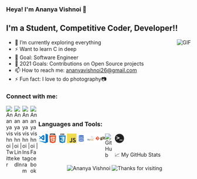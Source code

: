 ### Heya! I'm Ananya Vishnoi 👋

## I'm a Student, Competitive Coder, Developer!!


<img align="right" alt="GIF" src="https://media.giphy.com/media/3oz8xyg7F0uoJ5XxDO/giphy.gif" />

- 🌱 I’m currently exploring everything
- ⚡️ Want to learn C in deep
- 👯 Goal: Software Engineer
- 🥅 2021 Goals: Contributions on Open Source projects
- 📫 How to reach me: ananyavishnoi26@gmail.com
- ⚡ Fun fact: I love to do photography📷 


### Connect with me:


[<img align="left" alt="Ananya vishnoi  | Twitter" width="22px" src="https://thumbs.dreamstime.com/b/twitter-logo-icon-voronezh-russia-january-black-square-soft-shadow-171161266.jpg" />][twitter]
[<img align="left" alt="Ananya vishnoi  | LinkedIn" width="22px" src="https://cdn3.vectorstock.com/i/thumb-large/62/02/social-media-symbol-linkedin-vector-26936202.jpg" />][linkedin]
[<img align="left" alt="Ananya vishnoi  | Instagram" width="22px" src="https://1000logos.net/wp-content/uploads/2017/02/Emblem-Instagram-500x500.jpg" />][instagram]
[<img align="left" alt="Ananya vishnoi  | Facebook" width="22px" src="https://i.pinimg.com/564x/ca/3b/f0/ca3bf05cfab74677e5b73b130bd30991.jpg" />][Facebook]

<br />

### Languages and Tools:

<img align="left" alt="Visual Studio Code" width="26px" src="https://raw.githubusercontent.com/github/explore/80688e429a7d4ef2fca1e82350fe8e3517d3494d/topics/visual-studio-code/visual-studio-code.png" />
<img align="left" alt="HTML5" width="26px" src="https://raw.githubusercontent.com/github/explore/80688e429a7d4ef2fca1e82350fe8e3517d3494d/topics/html/html.png" />
<img align="left" alt="CSS3" width="26px" src="https://raw.githubusercontent.com/github/explore/80688e429a7d4ef2fca1e82350fe8e3517d3494d/topics/css/css.png" />
<img align="left" alt="JavaScript" width="26px" src="https://raw.githubusercontent.com/github/explore/80688e429a7d4ef2fca1e82350fe8e3517d3494d/topics/javascript/javascript.png" />
<img align="left" alt="SQL" width="26px" src="https://raw.githubusercontent.com/github/explore/80688e429a7d4ef2fca1e82350fe8e3517d3494d/topics/sql/sql.png" />
<img align="left" alt="MySQL" width="26px" src="https://raw.githubusercontent.com/github/explore/80688e429a7d4ef2fca1e82350fe8e3517d3494d/topics/mysql/mysql.png" />
<img align="left" alt="Git" width="26px" src="https://raw.githubusercontent.com/github/explore/80688e429a7d4ef2fca1e82350fe8e3517d3494d/topics/git/git.png" />
<img align="left" alt="GitHub" width="26px" src="https://1000logos.net/wp-content/uploads/2018/08/GitHub-cat-logo.jpg" />
<img align="left" alt="Terminal" width="26px" src="https://raw.githubusercontent.com/github/explore/80688e429a7d4ef2fca1e82350fe8e3517d3494d/topics/terminal/terminal.png" />

<br />
<br />


[twitter]: https://twitter.com/AnanyaVishnoi3
[instagram]: https://www.instagram.com/_ananya_vishnoi_/
[linkedin]: https://www.linkedin.com/in/ananya-vishnoi-5980531b3/
[facebook]: https://www.facebook.com/ananya.vishnoi.144


📈 My GitHub Stats

<p align="center"> <img src="https://github-readme-stats.vercel.app/api?username=ananya26-vishnoi&show_icons=true&theme=gotham" alt="Ananya Vishnoi" />

  
<img height="120" alt="Thanks for visiting " width="100%" src="https://raw.githubusercontent.com/BrunnerLivio/brunnerlivio/master/images/marquee.svg" />

